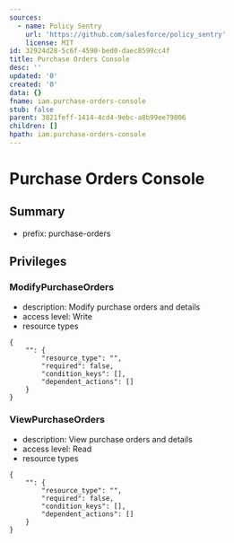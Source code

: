 ```yaml
---
sources:
  - name: Policy Sentry
    url: 'https://github.com/salesforce/policy_sentry'
    license: MIT
id: 32924d28-5c6f-4590-bed0-daec8599cc4f
title: Purchase Orders Console
desc: ''
updated: '0'
created: '0'
data: {}
fname: iam.purchase-orders-console
stub: false
parent: 3821feff-1414-4cd4-9ebc-a8b99ee79006
children: []
hpath: iam.purchase-orders-console
---
```

# Purchase Orders Console

## Summary

- prefix: purchase-orders

## Privileges

### ModifyPurchaseOrders

- description: Modify purchase orders and details
- access level: Write
- resource types

```
{
    "": {
        "resource_type": "",
        "required": false,
        "condition_keys": [],
        "dependent_actions": []
    }
}
```

### ViewPurchaseOrders

- description: View purchase orders and details
- access level: Read
- resource types

```
{
    "": {
        "resource_type": "",
        "required": false,
        "condition_keys": [],
        "dependent_actions": []
    }
}
```
